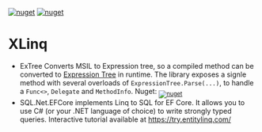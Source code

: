 [![nuget](https://img.shields.io/nuget/vpre/Streamx.Linq.ExTree?label=ExTree)](https://www.nuget.org/packages/Streamx.Linq.ExTree)
[![nuget](https://img.shields.io/nuget/vpre/Streamx.Linq.SQL.EFCore?label=ELINQ%20EF%20Core)](https://www.nuget.org/packages/Streamx.Linq.SQL.EFCore)

# XLinq
- ExTree Converts MSIL to Expression tree, so a compiled method can be converted to [Expression Tree](https://learn.microsoft.com/en-us/dotnet/api/system.linq.expressions) in runtime. The library exposes a signle method with several overloads of `ExpressionTree.Parse(...)`, to handle a `Func<>`, `Delegate` and `MethodInfo`. Nuget: <sub>[![nuget](https://img.shields.io/nuget/vpre/Streamx.Linq.ExTree?label=ExTree)](https://www.nuget.org/packages/Streamx.Linq.ExTree)</sub>
- SQL.Net.EFCore implements Linq to SQL for EF Core. It allows you to use C# (or your .NET language of choice) to write strongly typed queries. Interactive tutorial available at https://try.entitylinq.com/
